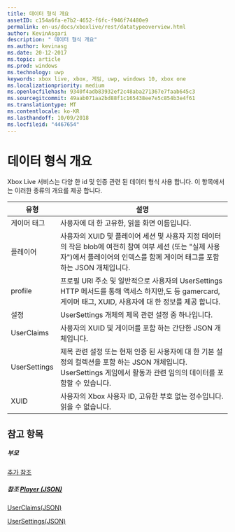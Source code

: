 ```yaml
---
title: 데이터 형식 개요
assetID: c154a6fa-e7b2-4652-f6fc-f946f74480e9
permalink: en-us/docs/xboxlive/rest/datatypeoverview.html
author: KevinAsgari
description: " 데이터 형식 개요"
ms.author: kevinasg
ms.date: 20-12-2017
ms.topic: article
ms.prod: windows
ms.technology: uwp
keywords: xbox live, xbox, 게임, uwp, windows 10, xbox one
ms.localizationpriority: medium
ms.openlocfilehash: 9340f4adb83932ef2c48aba271367e7faab645c3
ms.sourcegitcommit: 49aab071aa2bd88f1c165438ee7e5c854b3e4f61
ms.translationtype: MT
ms.contentlocale: ko-KR
ms.lasthandoff: 10/09/2018
ms.locfileid: "4467654"
---
```

# <a name="data-type-overview"></a>데이터 형식 개요
 
Xbox Live 서비스는 다양 한 id 및 인증 관련 된 데이터 형식 사용 합니다. 이 항목에서는 이러한 종류의 개요를 제공 합니다.
 
| 유형| 설명| 
| --- | --- | 
| 게이머 태그| 사용자에 대 한 고유한, 읽을 화면 이름입니다.| 
| 플레이어| 사용자의 XUID 및 플레이어 세션 및 사용자 지정 데이터의 작은 blob에 여전히 참여 여부 세션 (또는 "실제 사용자")에서 플레이어의 인덱스를 함께 게이머 태그를 포함 하는 JSON 개체입니다.| 
| profile| 프로필 URI 주소 및 일반적으로 사용자의 UserSettings HTTP 메서드를 통해 액세스 하지만,도 등 gamercard, 게이머 태그, XUID, 사용자에 대 한 정보를 제공 합니다.| 
| 설정| UserSettings 개체의 제목 관련 설정 중 하나입니다.| 
| UserClaims| 사용자의 XUID 및 게이머를 포함 하는 간단한 JSON 개체입니다.| 
| UserSettings| 제목 관련 설정 또는 현재 인증 된 사용자에 대 한 기본 설정의 컬렉션을 포함 하는 JSON 개체입니다. UserSettings 게임에서 활동과 관련 임의의 데이터를 포함할 수 있습니다.| 
| XUID| 사용자의 Xbox 사용자 ID, 고유한 부호 없는 정수입니다. 읽을 수 없습니다.| 
 
<a id="ID4E6D"></a>

 
## <a name="see-also"></a>참고 항목
 
<a id="ID4EBE"></a>

 
##### <a name="parent"></a>부모  

[추가 참조](atoc-xboxlivews-reference-additional.md)

  
<a id="ID4ENE"></a>

 
##### <a name="reference--player-jsonjsonjson-playermd"></a>참조 [Player (JSON)](../json/json-player.md)

 [UserClaims(JSON)](../json/json-userclaims.md)

 [UserSettings(JSON)](../json/json-usersettings.md)

   